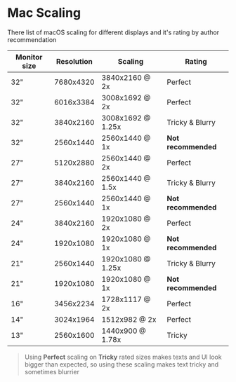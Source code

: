 # Mac Scaling

There list of macOS scaling for different displays and it's rating by author recommendation

| Monitor size | Resolution | Scaling           | Rating              |
| ------------ | ---------- | ----------------- | ------------------- |
| 32"          | 7680x4320  | 3840x2160 @ 2x    | Perfect             |
| 32"          | 6016x3384  | 3008x1692 @ 2x    | Perfect             |
| 32"          | 3840x2160  | 3008x1692 @ 1.25x | Tricky & Blurry     |
| 32"          | 2560x1440  | 2560x1440 @ 1x    | **Not recommended** |
| 27"          | 5120x2880  | 2560x1440 @ 2x    | Perfect             |
| 27"          | 3840x2160  | 2560x1440 @ 1.5x  | Tricky & Blurry     |
| 27"          | 2560x1440  | 2560x1440 @ 1x    | **Not recommended** |
| 24"          | 3840x2160  | 1920x1080 @ 2x    | Perfect             |
| 24"          | 1920x1080  | 1920x1080 @ 1x    | **Not recommended** |
| 21"          | 2560x1440  | 1920x1080 @ 1.25x | Tricky & Blurry     |
| 21"          | 1920x1080  | 1920x1080 @ 1x    | **Not recommended** |
| 16"          | 3456x2234  | 1728x1117 @ 2x    | Perfect             |
| 14"          | 3024x1964  | 1512x982 @ 2x     | Perfect             |
| 13"          | 2560x1600  | 1440x900 @ 1.78x  | Tricky              |

> Using **Perfect** scaling on **Tricky** rated sizes makes texts and UI
> look bigger than expected, so using these scaling makes text 
> tricky and sometimes blurrier
